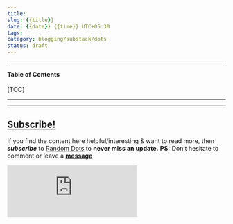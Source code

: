```yaml
---
title:
slug: {{title}}
date: {{date}} {{time}} UTC+05:30
tags: 
category: blogging/substack/dots
status: draft
---
```


***

<h4>Table of Contents</h4>
[TOC]

***


---
## [Subscribe!]()
If you find the content here helpful/interesting & want to read more, then _**subscribe**_ to [Random Dots](https://randomdots8.substack.com/) to **never miss an update.**
**PS:** Don’t hesitate to comment or leave a **[message](https://twitter.com/randomdots8)**
<div class="row">
	<iframe src="https://randomdots8.substack.com/embed" max-width="480" height="120" frameborder="0" scrolling="no" class="centred"></iframe>
	<br>
</div>